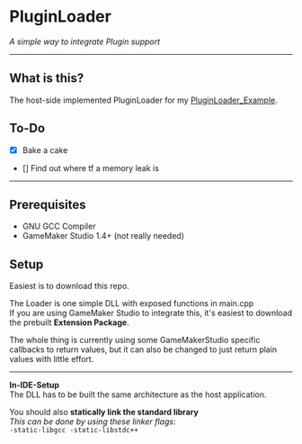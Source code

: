 # PluginLoader
*A simple way to integrate Plugin support*</br>

---
## What is this?
The host-side implemented PluginLoader for my [PluginLoader_Example](https://github.com/sam-k0/PluginLoader_DefaultPlugin). <br>

## To-Do

- [x] Bake a cake
- [] Find out where tf a memory leak is

---
## Prerequisites
- GNU GCC Compiler
- GameMaker Studio 1.4+ (not really needed)

## Setup
Easiest is to download this repo. <br>

The Loader is one simple DLL with exposed functions in main.cpp<br>
If you are using GameMaker Studio to integrate this, it's easiest to download the prebuilt **Extension Package**.<br>

The whole thing is currently using some GameMakerStudio specific callbacks to return values, but it can also be changed to just return plain values with little effort.<br>

---
**In-IDE-Setup**<br>
The DLL has to be built the same architecture as the host application.<br>

You should also **statically link the standard library**<br>
*This can be done by using these linker flags*:<br>
`-static-libgcc -static-libstdc++`

